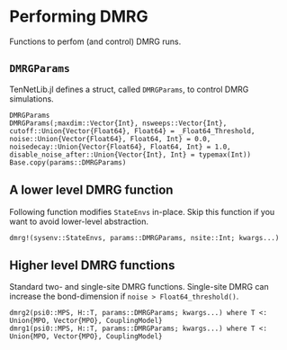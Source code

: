 # Performing DMRG

Functions to perfom (and control) DMRG runs.

## `DMRGParams`

TenNetLib.jl defines a struct, called  `DMRGParams`, to control DMRG simulations.

```@docs
DMRGParams
DMRGParams(;maxdim::Vector{Int}, nsweeps::Vector{Int}, cutoff::Union{Vector{Float64}, Float64} = _Float64_Threshold, noise::Union{Vector{Float64}, Float64, Int} = 0.0, noisedecay::Union{Vector{Float64}, Float64, Int} = 1.0, disable_noise_after::Union{Vector{Int}, Int} = typemax(Int))
Base.copy(params::DMRGParams)
```

## A lower level DMRG function

Following function modifies `StateEnvs` in-place. Skip this function if you want to avoid lower-level abstraction.

```@docs
dmrg!(sysenv::StateEnvs, params::DMRGParams, nsite::Int; kwargs...)
```

## Higher level DMRG functions

Standard two- and single-site DMRG functions. Single-site DMRG can increase the bond-dimension
if `noise > Float64_threshold()`.
```@docs
dmrg2(psi0::MPS, H::T, params::DMRGParams; kwargs...) where T <: Union{MPO, Vector{MPO}, CouplingModel}
dmrg1(psi0::MPS, H::T, params::DMRGParams; kwargs...) where T <: Union{MPO, Vector{MPO}, CouplingModel}
```

